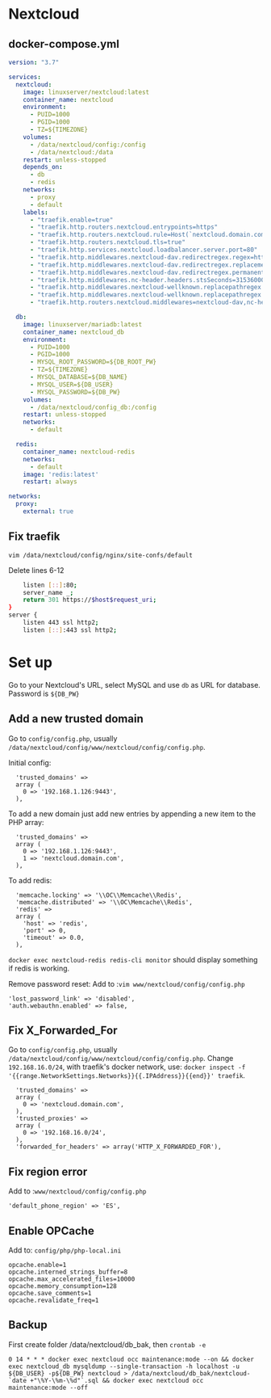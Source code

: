 # Nextcloud

## docker-compose.yml
```yml
version: "3.7"

services:
  nextcloud:
    image: linuxserver/nextcloud:latest
    container_name: nextcloud
    environment:
      - PUID=1000
      - PGID=1000
      - TZ=${TIMEZONE}
    volumes:
      - /data/nextcloud/config:/config
      - /data/nextcloud:/data
    restart: unless-stopped
    depends_on:
      - db
      - redis
    networks:
      - proxy
      - default
    labels:
      - "traefik.enable=true"
      - "traefik.http.routers.nextcloud.entrypoints=https"
      - "traefik.http.routers.nextcloud.rule=Host(`nextcloud.domain.com`)"
      - "traefik.http.routers.nextcloud.tls=true"
      - "traefik.http.services.nextcloud.loadbalancer.server.port=80"
      - "traefik.http.middlewares.nextcloud-dav.redirectregex.regex=https://(.*)/.well-known/(card|cal)dav"
      - "traefik.http.middlewares.nextcloud-dav.redirectregex.replacement=https://$$1/remote.php/dav/"
      - "traefik.http.middlewares.nextcloud-dav.redirectregex.permanent=true"
      - "traefik.http.middlewares.nc-header.headers.stsSeconds=31536000"
      - "traefik.http.middlewares.nextcloud-wellknown.replacepathregex.regex=^(/.well-known.*)"
      - "traefik.http.middlewares.nextcloud-wellknown.replacepathregex.replacement=/index.php$${1}"
      - "traefik.http.routers.nextcloud.middlewares=nextcloud-dav,nc-header, nextcloud-wellknown"

  db:
    image: linuxserver/mariadb:latest
    container_name: nextcloud_db
    environment:
      - PUID=1000
      - PGID=1000
      - MYSQL_ROOT_PASSWORD=${DB_ROOT_PW}
      - TZ=${TIMEZONE}
      - MYSQL_DATABASE=${DB_NAME}
      - MYSQL_USER=${DB_USER}
      - MYSQL_PASSWORD=${DB_PW}
    volumes:
      - /data/nextcloud/config_db:/config
    restart: unless-stopped
    networks:
      - default

  redis:
    container_name: nextcloud-redis
    networks:
      - default
    image: 'redis:latest'
    restart: always

networks:
  proxy:
    external: true
```

## Fix traefik
`vim /data/nextcloud/config/nginx/site-confs/default`

Delete lines 6-12
```bash
    listen [::]:80;
    server_name _;
    return 301 https://$host$request_uri;
}
server {
    listen 443 ssl http2;
    listen [::]:443 ssl http2;
```

# Set up
Go to your Nextcloud's URL, select MySQL and use `db` as URL for database. Password is `${DB_PW}`

## Add a new trusted domain
Go to `config/config.php`, usually `/data/nextcloud/config/www/nextcloud/config/config.php`.

Initial config:
```
  'trusted_domains' =>
  array (
    0 => '192.168.1.126:9443',
  ),
```

To add a new domain just add new entries by appending a new item to the PHP array:
```
  'trusted_domains' =>
  array (
    0 => '192.168.1.126:9443',
    1 => 'nextcloud.domain.com',
  ),
```

To add redis:
```
  'memcache.locking' => '\\OC\\Memcache\\Redis',
  'memcache.distributed' => '\\OC\Memcache\\Redis',
  'redis' =>
  array (
    'host' => 'redis',
    'port' => 0,
    'timeout' => 0.0,
  ),
```

`docker exec nextcloud-redis redis-cli monitor` should display something if redis is working.

Remove password reset:
Add to :`vim www/nextcloud/config/config.php`
```
'lost_password_link' => 'disabled',
'auth.webauthn.enabled' => false, 
```

## Fix X_Forwarded_For
Go to `config/config.php`, usually `/data/nextcloud/config/www/nextcloud/config/config.php`. Change `192.168.16.0/24`, with traefik's docker network, use: `docker inspect -f '{{range.NetworkSettings.Networks}}{{.IPAddress}}{{end}}' traefik`.
```
  'trusted_domains' =>
  array (
    0 => 'nextcloud.domain.com',
  ),
  'trusted_proxies' =>
  array (
    0 => '192.168.16.0/24',
  ),
  'forwarded_for_headers' => array('HTTP_X_FORWARDED_FOR'),
```

## Fix region error
Add to :`www/nextcloud/config/config.php`
```
'default_phone_region' => 'ES',
```

## Enable OPCache
Add to: `config/php/php-local.ini`
```
opcache.enable=1
opcache.interned_strings_buffer=8
opcache.max_accelerated_files=10000
opcache.memory_consumption=128
opcache.save_comments=1
opcache.revalidate_freq=1
```

## Backup
First create folder /data/nextcloud/db_bak, then `crontab -e`
```
0 14 * * * docker exec nextcloud occ maintenance:mode --on && docker exec nextcloud_db mysqldump --single-transaction -h localhost -u ${DB_USER} -p${DB_PW} nextcloud > /data/nextcloud/db_bak/nextcloud-`date +"\%Y-\%m-\%d"`.sql && docker exec nextcloud occ maintenance:mode --off
```